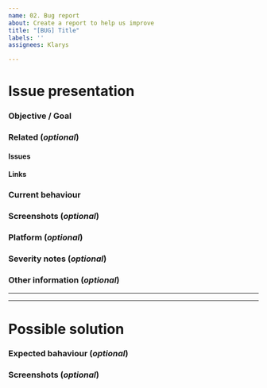 ```yaml
---
name: 02. Bug report
about: Create a report to help us improve
title: "[BUG] Title"
labels: ''
assignees: Klarys

---
```


# Issue presentation
### Objective / Goal

### Related (_optional_)
<!--- Although this section is described as optional, because some issues are standalone, 
it is required to fill those fields, if there is any connected issue or resource. 
This would help in future reference of connected issues and finding out decisions. -->
#### Issues
<!-- Various connected issues necessary to understand the issue presented. Example: -->
<!-- 
- Epic(s): [epic name](link) or #epic_no
- Wireframes: [issue name](link) or #issue_no
- Hi-Fis: [issue name](link) or #issue_no
- Research: [issue name](link) or #issue_no
- Other: [issue name](link) or #issue_no
-->

#### Links
<!--- Various resources necessary to understand the issue presented. Example: -->
<!-- 
- Prototypes: [Figma](link)
- Recordings: [Google Drive](link)
- Notes: [Google Drive](link)
- Pictures: [Google Drive](link)
- Other: [Google Drive](link)
-->

### Current behaviour

### Screenshots (_optional_)
<!--- A picture is worth a 1000 words. -->

### Platform (_optional_)

### Severity notes (_optional_)
<!-- Does it break a functionality? -->
<!-- How often does it happen? -->

### Other information (_optional_)
<!--- Anything else we should know about the issue? -->

---
---

# Possible solution
### Expected bahaviour (_optional_)
<!-- Will proposed solution affect the users? -->
<!-- Confirm the behaviour with Design team -->

### Screenshots (_optional_)
<!--- A picture is worth a 1000 words. -->
